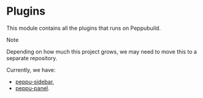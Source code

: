 # Plugins

This module contains all the plugins that runs on Peppubuild.

> [!NOTE]
> Depending on how much this project grows, we may need to move this to a separate repository.

Currently, we have:

- [peppu-sidebar](./sidebar/README.md),
- [peppu-panel](./panel/README.md).